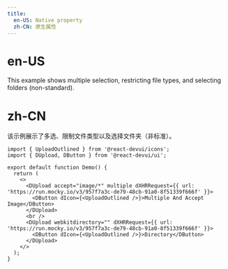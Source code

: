 ```yaml
---
title:
  en-US: Native property
  zh-CN: 原生属性
---
```


# en-US

This example shows multiple selection, restricting file types, and selecting folders (non-standard).

# zh-CN

该示例展示了多选、限制文件类型以及选择文件夹（非标准）。

```tsx
import { UploadOutlined } from '@react-devui/icons';
import { DUpload, DButton } from '@react-devui/ui';

export default function Demo() {
  return (
    <>
      <DUpload accept="image/*" multiple dXHRRequest={{ url: 'https://run.mocky.io/v3/957f7a3c-de79-48cb-91a0-8f51339f666f' }}>
        <DButton dIcon={<UploadOutlined />}>Multiple And Accept Image</DButton>
      </DUpload>
      <br />
      <DUpload webkitdirectory="" dXHRRequest={{ url: 'https://run.mocky.io/v3/957f7a3c-de79-48cb-91a0-8f51339f666f' }}>
        <DButton dIcon={<UploadOutlined />}>Directory</DButton>
      </DUpload>
    </>
  );
}
```

